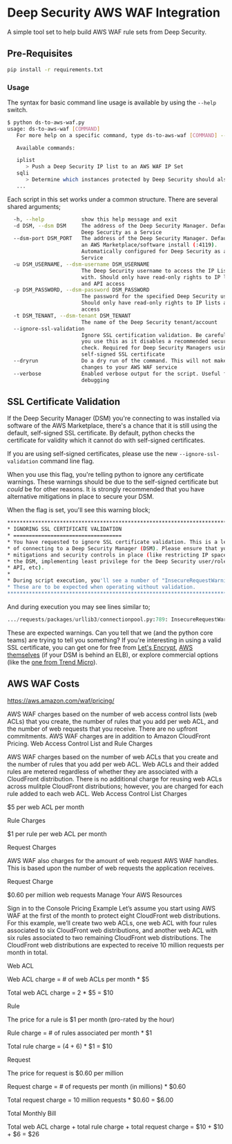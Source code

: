 # Deep Security AWS WAF Integration

A simple tool set to help build AWS WAF rule sets from Deep Security. 

## Pre-Requisites

```bash
pip install -r requirements.txt
```

### Usage

The syntax for basic command line usage is available by using the ```--help``` switch.

```bash
$ python ds-to-aws-waf.py
usage: ds-to-aws-waf [COMMAND]
   For more help on a specific command, type ds-to-aws-waf [COMMAND] --help

   Available commands:

   iplist
      > Push a Deep Security IP list to an AWS WAF IP Set
   sqli
      > Determine which instances protected by Deep Security should also be protected by AWS WAF SQLi rules
   ...
```

Each script in this set works under a common structure. There are several shared arguments;

```bash
  -h, --help            show this help message and exit
  -d DSM, --dsm DSM     The address of the Deep Security Manager. Defaults to
                        Deep Security as a Service
  --dsm-port DSM_PORT   The address of the Deep Security Manager. Defaults to
                        an AWS Marketplace/software install (:4119).
                        Automatically configured for Deep Security as a
                        Service
  -u DSM_USERNAME, --dsm-username DSM_USERNAME
                        The Deep Security username to access the IP Lists
                        with. Should only have read-only rights to IP lists
                        and API access
  -p DSM_PASSWORD, --dsm-password DSM_PASSWORD
                        The password for the specified Deep Security username.
                        Should only have read-only rights to IP lists and API
                        access
  -t DSM_TENANT, --dsm-tenant DSM_TENANT
                        The name of the Deep Security tenant/account
  --ignore-ssl-validation
                        Ignore SSL certification validation. Be careful when
                        you use this as it disables a recommended security
                        check. Required for Deep Security Managers using a
                        self-signed SSL certificate
  --dryrun              Do a dry run of the command. This will not make any
                        changes to your AWS WAF service
  --verbose             Enabled verbose output for the script. Useful for
                        debugging
```


## SSL Certificate Validation

If the Deep Security Manager (DSM) you're connecting to was installed via software of the AWS Marketplace, there's a chance that it is still using the default, self-signed SSL certificate. By default, python checks the certificate for validity which it cannot do with self-signed certificates.

If you are using self-signed certificates, please use the new ```--ignore-ssl-validation``` command line flag.

When you use this flag, you're telling python to ignore any certificate warnings. These warnings should be due to the self-signed certificate but *could* be for other reasons. It is strongly recommended that you have alternative mitigations in place to secure your DSM. 

When the flag is set, you'll see this warning block;

```bash
***********************************************************************
* IGNORING SSL CERTIFICATE VALIDATION
* ===================================
* You have requested to ignore SSL certificate validation. This is a less secure method 
* of connecting to a Deep Security Manager (DSM). Please ensure that you have other 
* mitigations and security controls in place (like restricting IP space that can access 
* the DSM, implementing least privilege for the Deep Security user/role accessing the 
* API, etc).
*
* During script execution, you'll see a number of "InsecureRequestWarning" messages. 
* These are to be expected when operating without validation. 
***********************************************************************
```

And during execution you may see lines similar to;

```python
.../requests/packages/urllib3/connectionpool.py:789: InsecureRequestWarning: Unverified HTTPS request is being made. Adding certificate verification is strongly advised. See: https://urllib3.readthedocs.org/en/latest/security.html
```

These are expected warnings. Can you tell that we (and the python core teams) are trying to tell you something? If you're interesting in using a valid SSL certificate, you can get one for free from [Let's Encrypt](https://letsencrypt.org), [AWS themselves](https://aws.amazon.com/certificate-manager/) (if your DSM is behind an ELB), or explore commercial options (like the [one from Trend Micro](http://www.trendmicro.com/us/enterprise/cloud-solutions/deep-security/ssl-certificates/)).

## AWS WAF Costs

https://aws.amazon.com/waf/pricing/

AWS WAF charges based on the number of web access control lists (web ACLs) that you create, the number of rules that you add per web ACL, and the number of web requests that you receive. There are no upfront commitments. AWS WAF charges are in addition to Amazon CloudFront Pricing.
Web Access Control List and Rule Charges

AWS WAF charges based on the number of web ACLs that you create and the number of rules that you add per web ACL. Web ACLs and their added rules are metered regardless of whether they are associated with a CloudFront distribution. There is no additional charge for reusing web ACLs across mulitple CloudFront distributions; however, you are charged for each rule added to each web ACL.
Web Access Control List Charges

$5 per web ACL per month

Rule Charges

$1 per rule per web ACL per month

Request Charges

AWS WAF also charges for the amount of web request AWS WAF handles. This is based upon the number of web requests the application receives.

Request Charge

$0.60 per million web requests
Manage Your AWS Resources

Sign in to the Console
Pricing Example
Let’s assume you start using AWS WAF at the first of the month to protect eight CloudFront web distributions. For this example, we’ll create two web ACLs, one web ACL with four rules associated to six CloudFront web distributions, and another web ACL with six rules associated to two remaining CloudFront web distributions. The CloudFront web distributions are expected to receive 10 million requests per month in total.

Web ACL

Web ACL charge = # of web ACLs per month * $5

Total web ACL charge = 2 * $5 = $10

Rule

The price for a rule is $1 per month (pro-rated by the hour)

Rule charge = # of rules associated per month * $1

Total rule charge = (4 + 6) * $1 = $10

Request

The price for request is $0.60 per million

Request charge = # of requests per month (in millions) * $0.60

Total request charge = 10 million requests * $0.60 = $6.00

Total Monthly Bill

Total web ACL charge + total rule charge + total request charge = $10 + $10 + $6 = $26
